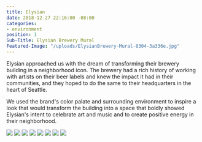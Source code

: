 ```yaml
---
title: Elysian
date: 2018-12-27 22:16:00 -08:00
categories:
- environment
position: 1
Sub-Title: Elysian Brewery Mural
Featured-Image: "/uploads/ElysianBrewery-Mural-8304-3a336e.jpg"
---
```


Elysian approached us with the dream of transforming their brewery building in a neighborhood icon. The brewery had a rich history of working with artists on their beer labels and knew the impact it had in their communities, and they hoped to do the same to their headquarters in the heart of Seattle.

We used the brand's color palate and surrounding environment to inspire a look that would transform the building into a space that boldly showed Elysian's intent to celebrate art and music and to create positive energy in their neighborhood.

<div class="gallery" data-columns="3">
<img src="/uploads/ElysianBrewery-Mural-8304.jpg" />
<img src="/uploads/ElysianBrewery-Mural-8315.jpg" />
<img src="/uploads/ElysianBrewery-Mural-8319.jpg" />
<img src="/uploads/ElysianBrewery-Mural-8313.jpg" />
<img src="/uploads/ElysianBrewery-Mural-8329.jpg" />
<img src="/uploads/ElysianBrewery-Mural-8325.jpg" />
<img src="/uploads/ElysianBrewery-Mural-8328.jpg" />

<img src="/uploads/[GonzagaJPG.JPG](/uploads/GonzagaJPG.JPG)" />

</div>